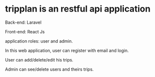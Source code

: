 # tripplan is an restful api application

Back-end: Laravel

Front-end: React Js

application roles: user and admin.

In this web application, user can register with email and login.

User can add/delete/edit his trips.

Admin can see/delete users and theirs trips.
